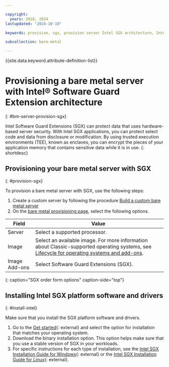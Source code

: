 ```yaml
---

copyright:
  years: 2018, 2024
lastupdated: "2024-10-10"

keywords: provision, sgx, provision server Intel SGX architecture, Intel SGX architecture, confidential computing,

subcollection: bare-metal

---
```



{{site.data.keyword.attribute-definition-list}}

# Provisioning a bare metal server with Intel&reg; Software Guard Extension architecture
{: #bm-server-provision-sgx}

Intel Software Guard Extensions (SGX) can protect data that uses hardware-based server security. With Intel SGX applications, you can protect select code and data from disclosure or modification. By using trusted execution environments (TEE), known as enclaves, you can encrypt the pieces of your application memory that contains sensitive data while it is in use.
{: shortdesc}

## Provisioning your bare metal server with SGX
{: #provision-sgx}

To provision a bare metal server with SGX, use the following steps:

1. Create a custom server by following the procedure [Build a custom bare metal server](/docs/bare-metal?topic=bare-metal-ordering-baremetal-server)
2. On the [bare metal provisioning page](https://cloud.ibm.com/gen1/infrastructure/provision/bm), select the following options.

| Field | Value |
|------|------|
| Server | Select a supported processor. |
| Image | Select an available image. For more information about Classic-supported operating systems, see [Lifecycle for operating systems and add-ons](/docs/bare-metal?topic=bare-metal-product-lifecycle-classic).|
| Image Add-ons | Select Software Guard Extensions (SGX). |
{: caption="SGX order form options" caption-side="top"}

## Installing Intel SGX platform software and drivers
{: #install-intel}

Make sure that you install the SGX platform software and drivers.

1. Go to the [Get started](https://www.intel.com/content/www/us/en/developer/tools/software-guard-extensions/get-started.html){: external} and select the option for installation that matches your operating system.
2. Download the binary installation option. This option helps make sure that you use a stable version of SGX in your workloads.
3. For specific instructions for each type of installation, see the [Intel SGX Installation Guide for Windows](https://www.intel.com/content/www/us/en/download-center/home.html){: external} or the [Intel SGX Installation Guide for Linux](https://download.01.org/intel-sgx/linux-2.1.2/docs/Intel_SGX_Installation_Guide_Linux_2.1.2_Open_Source.pdf){: external}.
